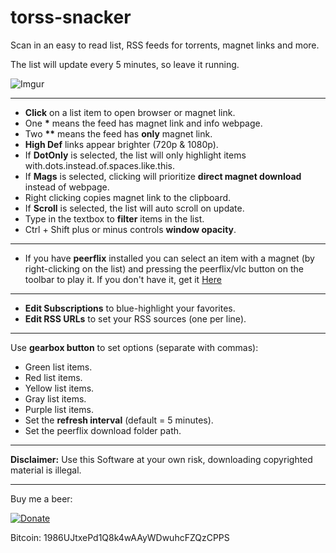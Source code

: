 # torss-snacker
Scan in an easy to read list, RSS feeds for torrents, magnet links and more.

The list will update every 5 minutes, so leave it running.

![Imgur](https://i.imgur.com/f2s8h4P.png)


----------

 - <b>Click</b> on a list item to open browser or magnet link.
 - One <b>*</b> means the feed has magnet link and info webpage.
 - Two <b>**</b> means the feed has <b>only</b> magnet link.
 - <b>High Def</b> links appear brighter (720p & 1080p).
 - If <b>DotOnly</b> is selected, the list will only highlight items with.dots.instead.of.spaces.like.this.
 - If <b>Mags</b> is selected, clicking will prioritize <b>direct magnet download</b> instead of webpage.
 - Right clicking copies magnet link to the clipboard.
 - If <b>Scroll</b> is selected, the list will auto scroll on update.
 - Type in the textbox to <b>filter</b> items in the list.
 - Ctrl + Shift plus or minus controls <b>window opacity</b>.
 
----------

 - If you have <b>peerflix</b> installed you can select an item with a magnet (by right-clicking on the list)
                               and pressing the peerflix/vlc button on the toolbar to play it.
                               If you don't have it, get it <a href='https://github.com/mafintosh/peerflix'>Here</a>
----------


 - <b>Edit Subscriptions</b> to blue-highlight your favorites.
 - <b>Edit RSS URLs</b> to set your RSS sources (one per line).


----------
Use <b>gearbox button</b> to set options (separate with commas):

 - Green list items.
 - Red list items.
 - Yellow list items.
 - Gray list items.
 - Purple list items.
 - Set the <b>refresh interval</b> (default = 5 minutes).
 - Set the peerflix download folder path.

----------


<b>Disclaimer:</b> Use this Software at your own risk, downloading copyrighted material is illegal.


----------
Buy me a beer:

[![Donate](https://img.shields.io/badge/Donate-PayPal-green.svg)](https://www.paypal.com/cgi-bin/webscr?cmd=_donations&business=vasskazis%40gmail%2ecom&lc=GR&item_name=crash%2dhorror&currency_code=USD&bn=PP%2dDonationsBF%3abtn_donate_SM%2egif%3aNonHosted)

Bitcoin: 1986UJtxePd1Q8k4wAAyWDwuhcFZQzCPPS


